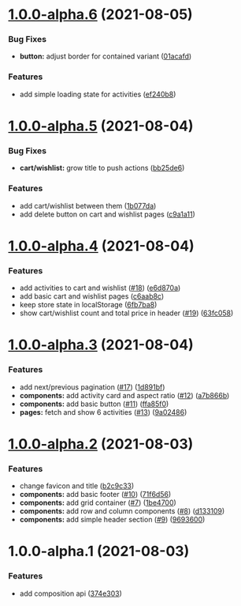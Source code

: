 # [1.0.0-alpha.6](https://github.com/iamandrewluca/js_challenge_jagaad_andrew-luca/compare/v1.0.0-alpha.5...v1.0.0-alpha.6) (2021-08-05)


### Bug Fixes

* **button:** adjust border for contained variant ([01acafd](https://github.com/iamandrewluca/js_challenge_jagaad_andrew-luca/commit/01acafd84661b8539554a4d041d5aed76a607d88))


### Features

* add simple loading state for activities ([ef240b8](https://github.com/iamandrewluca/js_challenge_jagaad_andrew-luca/commit/ef240b86ecbb0124f31ef3b6c62e2cbf75fe7481))

# [1.0.0-alpha.5](https://github.com/iamandrewluca/js_challenge_jagaad_andrew-luca/compare/v1.0.0-alpha.4...v1.0.0-alpha.5) (2021-08-04)


### Bug Fixes

* **cart/wishlist:** grow title to push actions ([bb25de6](https://github.com/iamandrewluca/js_challenge_jagaad_andrew-luca/commit/bb25de6f2bc29759ee8a2d9b79808c01df56b024))


### Features

* add cart/wishlist between them ([1b077da](https://github.com/iamandrewluca/js_challenge_jagaad_andrew-luca/commit/1b077daa8e22d1dcfa1745e4e58168ba0172c23b))
* add delete button on cart and wishlist pages ([c9a1a11](https://github.com/iamandrewluca/js_challenge_jagaad_andrew-luca/commit/c9a1a1147673f2b6d5b54ec62c2e21c4c29594d7))

# [1.0.0-alpha.4](https://github.com/iamandrewluca/js_challenge_jagaad_andrew-luca/compare/v1.0.0-alpha.3...v1.0.0-alpha.4) (2021-08-04)


### Features

* add activities to cart and wishlist ([#18](https://github.com/iamandrewluca/js_challenge_jagaad_andrew-luca/issues/18)) ([e6d870a](https://github.com/iamandrewluca/js_challenge_jagaad_andrew-luca/commit/e6d870ad638ea09401dd2eaf0b951230076f0334))
* add basic cart and wishlist pages ([c6aab8c](https://github.com/iamandrewluca/js_challenge_jagaad_andrew-luca/commit/c6aab8c5e9ec3a21f7169205bec5c9cc10743f17))
* keep store state in localStorage ([6fb7ba8](https://github.com/iamandrewluca/js_challenge_jagaad_andrew-luca/commit/6fb7ba85145fd7d7bcddf959bf396a7a813c5d77))
* show cart/wishlist count and total price in header ([#19](https://github.com/iamandrewluca/js_challenge_jagaad_andrew-luca/issues/19)) ([63fc058](https://github.com/iamandrewluca/js_challenge_jagaad_andrew-luca/commit/63fc0580c86c815dafa99fd69c93c64a0e35016e))

# [1.0.0-alpha.3](https://github.com/iamandrewluca/js_challenge_jagaad_andrew-luca/compare/v1.0.0-alpha.2...v1.0.0-alpha.3) (2021-08-04)


### Features

* add next/previous pagination ([#17](https://github.com/iamandrewluca/js_challenge_jagaad_andrew-luca/issues/17)) ([1d891bf](https://github.com/iamandrewluca/js_challenge_jagaad_andrew-luca/commit/1d891bf33102f225bf7d5cb65418463e9043ae1a))
* **components:** add activity card and aspect ratio ([#12](https://github.com/iamandrewluca/js_challenge_jagaad_andrew-luca/issues/12)) ([a7b866b](https://github.com/iamandrewluca/js_challenge_jagaad_andrew-luca/commit/a7b866ba9343c45005a8c34986660bce8c406da3))
* **components:** add basic button ([#11](https://github.com/iamandrewluca/js_challenge_jagaad_andrew-luca/issues/11)) ([ffa85f0](https://github.com/iamandrewluca/js_challenge_jagaad_andrew-luca/commit/ffa85f0676e181aab53cdbe076050311db34f0d4))
* **pages:** fetch and show 6 activities ([#13](https://github.com/iamandrewluca/js_challenge_jagaad_andrew-luca/issues/13)) ([9a02486](https://github.com/iamandrewluca/js_challenge_jagaad_andrew-luca/commit/9a024867851980d589e375fff754f0e12d0be324))

# [1.0.0-alpha.2](https://github.com/iamandrewluca/js_challenge_jagaad_andrew-luca/compare/v1.0.0-alpha.1...v1.0.0-alpha.2) (2021-08-03)


### Features

* change favicon and title ([b2c9c33](https://github.com/iamandrewluca/js_challenge_jagaad_andrew-luca/commit/b2c9c333afaa1350e5ab326bc850cc94b55f54cc))
* **components:** add basic footer ([#10](https://github.com/iamandrewluca/js_challenge_jagaad_andrew-luca/issues/10)) ([71f6d56](https://github.com/iamandrewluca/js_challenge_jagaad_andrew-luca/commit/71f6d5681189e7cb679fec014547f1f6ed917577))
* **components:** add grid container ([#7](https://github.com/iamandrewluca/js_challenge_jagaad_andrew-luca/issues/7)) ([1be4700](https://github.com/iamandrewluca/js_challenge_jagaad_andrew-luca/commit/1be47000ca3ed601dc90892dec876cc2ddda3599))
* **components:** add row and column components ([#8](https://github.com/iamandrewluca/js_challenge_jagaad_andrew-luca/issues/8)) ([d133109](https://github.com/iamandrewluca/js_challenge_jagaad_andrew-luca/commit/d13310906d67d89a5601764c79387a5dcf8c0223))
* **components:** add simple header section ([#9](https://github.com/iamandrewluca/js_challenge_jagaad_andrew-luca/issues/9)) ([9693600](https://github.com/iamandrewluca/js_challenge_jagaad_andrew-luca/commit/9693600dfa4d01372ff1eb8b260de413d216fd4e))

# 1.0.0-alpha.1 (2021-08-03)


### Features

* add composition api ([374e303](https://github.com/iamandrewluca/js_challenge_jagaad_andrew-luca/commit/374e30369c0f48753677a254635105aec19eb646))
